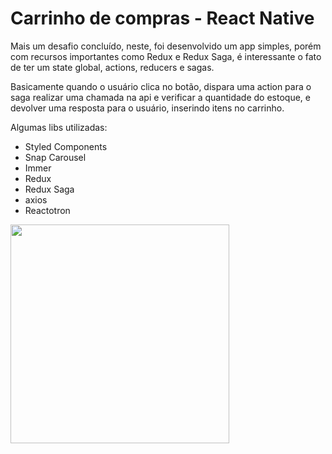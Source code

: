 # Carrinho de compras - React Native

<p>Mais um desafio concluído, neste, foi desenvolvido um app simples, porém com recursos importantes como Redux e Redux Saga, é interessante o fato de ter um state global, actions, reducers e sagas.</p>
<p>Basicamente quando o usuário clica no botão, dispara uma action para o saga realizar uma chamada na api e verificar a quantidade do estoque, e devolver uma resposta para o usuário, inserindo itens no carrinho.</p>

<p>Algumas libs utilizadas:</p>
<ul align="left" >
  <li>Styled Components</li>
  <li>Snap Carousel</li>
  <li>Immer</li>
  <li>Redux</li>
  <li>Redux Saga</li>
  <li>axios</li>
  <li>Reactotron</li>
</ul>

<p><img width="350" src="git/app.gif" alt=""></p>
